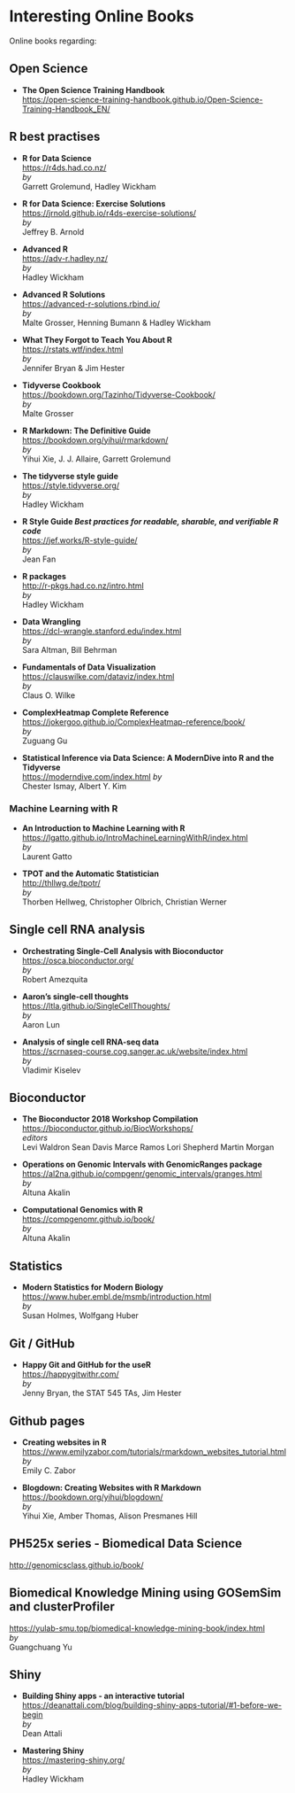 # Interesting Online Books
Online books regarding: 

## Open Science  

* __The Open Science Training Handbook__  
https://open-science-training-handbook.github.io/Open-Science-Training-Handbook_EN/  



## R best practises

  
* __R for Data Science__   
https://r4ds.had.co.nz/  
_by_    
Garrett Grolemund, Hadley Wickham
  
* __R for Data Science: Exercise Solutions__    
https://jrnold.github.io/r4ds-exercise-solutions/    
_by_    
Jeffrey B. Arnold


* __Advanced R__  
https://adv-r.hadley.nz/  
_by_  
Hadley Wickham


* __Advanced R Solutions__    
https://advanced-r-solutions.rbind.io/  
_by_    
Malte Grosser, Henning Bumann & Hadley Wickham

* __What They Forgot to Teach You About R__    
https://rstats.wtf/index.html  
_by_    
Jennifer Bryan & Jim Hester


* __Tidyverse Cookbook__    
https://bookdown.org/Tazinho/Tidyverse-Cookbook/  
_by_  
Malte Grosser

* __R Markdown: The Definitive Guide__  
https://bookdown.org/yihui/rmarkdown/  
_by_    
Yihui Xie, J. J. Allaire, Garrett Grolemund

* __The tidyverse style guide__  
https://style.tidyverse.org/  
_by_  
Hadley Wickham

* __R Style Guide _Best practices for readable, sharable, and verifiable R code___    
https://jef.works/R-style-guide/        
_by_  
Jean Fan

* __R packages__  
http://r-pkgs.had.co.nz/intro.html  
_by_  
Hadley Wickham

* __Data Wrangling__   
https://dcl-wrangle.stanford.edu/index.html  
_by_    
Sara Altman, Bill Behrman  

* __Fundamentals of Data Visualization__   
https://clauswilke.com/dataviz/index.html  
_by_    
Claus O. Wilke 

* __ComplexHeatmap Complete Reference__   
https://jokergoo.github.io/ComplexHeatmap-reference/book/    
_by_    
Zuguang Gu  

* __Statistical Inference via Data Science: A ModernDive into R and the Tidyverse__   
https://moderndive.com/index.html
_by_    
Chester Ismay, Albert Y. Kim   

### Machine Learning with R
* __An Introduction to Machine Learning with R__  
https://lgatto.github.io/IntroMachineLearningWithR/index.html   
_by_  
Laurent Gatto

* __TPOT and the Automatic Statistician__  
http://thllwg.de/tpotr/    
_by_  
Thorben Hellweg, Christopher Olbrich, Christian Werner  

## Single cell RNA analysis

* __Orchestrating Single-Cell Analysis with Bioconductor__   
https://osca.bioconductor.org/  
_by_  
Robert Amezquita

* __Aaron’s single-cell thoughts__   
https://ltla.github.io/SingleCellThoughts/  
_by_  
Aaron Lun  

* __Analysis of single cell RNA-seq data__  
https://scrnaseq-course.cog.sanger.ac.uk/website/index.html    
_by_    
Vladimir Kiselev

## Bioconductor 

* __The Bioconductor 2018 Workshop Compilation__  
https://bioconductor.github.io/BiocWorkshops/   
_editors_  
Levi Waldron Sean Davis Marce Ramos Lori Shepherd Martin Morgan

* __Operations on Genomic Intervals with GenomicRanges package__   
https://al2na.github.io/compgenr/genomic_intervals/granges.html   
_by_    
Altuna Akalin   

* __Computational Genomics with R__  
https://compgenomr.github.io/book/  
_by_   
Altuna Akalin
## Statistics 

* __Modern Statistics for Modern Biology__  
https://www.huber.embl.de/msmb/introduction.html  
_by_  
Susan Holmes, Wolfgang Huber  

## Git / GitHub

* __Happy Git and GitHub for the useR__   
https://happygitwithr.com/  
_by_    
Jenny Bryan, the STAT 545 TAs, Jim Hester

## Github pages

* __Creating websites in R__  
https://www.emilyzabor.com/tutorials/rmarkdown_websites_tutorial.html  
_by_   
Emily C. Zabor  

* __Blogdown: Creating Websites with R Markdown__  
https://bookdown.org/yihui/blogdown/   
_by_   
Yihui Xie, Amber Thomas, Alison Presmanes Hill  

## PH525x series - Biomedical Data Science 
http://genomicsclass.github.io/book/

## Biomedical Knowledge Mining using GOSemSim and clusterProfiler  
https://yulab-smu.top/biomedical-knowledge-mining-book/index.html  
_by_   
Guangchuang Yu    

## Shiny  
* __Building Shiny apps - an interactive tutorial__  
https://deanattali.com/blog/building-shiny-apps-tutorial/#1-before-we-begin  
_by_   
Dean Attali  

* __Mastering Shiny__  
https://mastering-shiny.org/  
_by_   
Hadley Wickham   
